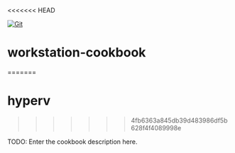<<<<<<< HEAD

[![Git](https://app.soluble.cloud/api/v1/public/badges/4f3cbf28-4637-4912-a9f5-97a3ed7819cb.svg?orgId=181077132735)](https://app.soluble.cloud/repos/details/github.com/galenemery/workstation-cookbook?orgId=181077132735)  
# workstation-cookbook
=======
# hyperv
>>>>>>> 4fb6363a845db39d483986df5b628f4f4089998e

TODO: Enter the cookbook description here.

